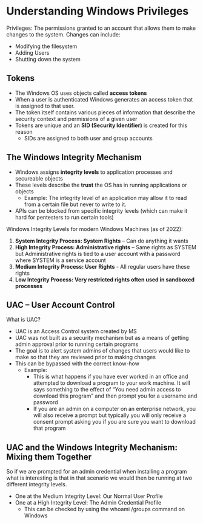 # Understanding Windows Privileges

Privileges: The permissions granted to an account that allows them to make changes to the system. Changes can include:
- Modifying the filesystem
- Adding Users
- Shutting down the system
 
## Tokens
 
- The Windows OS uses objects called **access tokens**
- When a user is authenticated Windows generates an access token that is assigned to that user.
- The token itself contains various pieces of information that describe the security context and permissions of a given user
- Tokens are unique and an **SID (Security Identifier)** is created for this reason          
    - SIDs are assigned to both user and group accounts

## The Windows Integrity Mechanism

- Windows assigns **integrity levels** to application processes and secureable objects
- These levels describe the **trust** the OS has in running applications or objects
    - Example: The integrity level of an application may allow it to read from a certain file but never to write to it.
- APIs can be blocked from specific integrity levels (which can make it hard for pentesters to run certain tools)

Windows Integrity Levels for modern Windows Machines (as of 2022):

1. **System Integrity Process: System Rights** – Can do anything it wants
2. **High Integrity Process: Administrative rights** – Same rights as SYSTEM but Administrative rights is tied to a user account with a password where SYSTEM is a service account
3. **Medium Integrity Process: User Rights** - All regular users have these rights
4. **Low Integrity Process: Very restricted rights often used in sandboxed processes**
 

## UAC – User Account Control

What is UAC?

- UAC is an Access Control system created by MS
- UAC was not built as a security mechanism but as a means of getting admin approval prior to running certain programs
- The goal is to alert system admins of changes that users would like to make so that they are reviewed prior to making changes
- This can be bypassed with the correct know-how
    - Example:
        - This is what happens if you have ever worked in an office and attempted to download a program to your work machine. It will says something to the effect of “You need admin access to download this program” and then prompt you for a username and password
        - If you are an admin on a computer on an enterprise network, you will also receive a prompt but typically you will only receive a consent prompt asking you if you are sure you want to download that program
        
## UAC and the Windows Integrity Mechanism: Mixing them Together
 
So if we are prompted for an admin credential when installing a program what is interesting is that in that scenario we would then be running at two different integrity levels.

- One at the Medium Integrity Level: Our Normal User Profile
- One at a High Integrity Level: The Admin Credential Profile
    - This can be checked by using the whoami /groups command on Windows